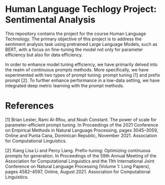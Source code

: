 # Human Language Techlogy Project: Sentimental Analysis
This repository contains the project for the course Human Language Technology. The primary objective of this project is to address the sentiment analysis task using pretrained Large Language Models, such as BERT, with a focus on fine-tuning the model not only for parameter efficiency but also for data efficiency.

In order to enhance model tuning efficiency, we have primarily delved into the realm of continuous prompts methods. More specifically, we have experimented with two types of prompt tuning: prompt tuning [1] and prefix prompt [2]. To further enhance performance in a low-data setting, we have integrated deep metric learning with the prompt methods.


# References
[1] Brian Lester, Rami Al-Rfou, and Noah Constant. The power of scale for parameter-efficient prompt tuning. In Proceedings of the 2021 Conference on Empirical Methods in Natural Language Processing, pages 3045–3059, Online and Punta Cana, Dominican Republic, November 2021. Association for Computational Linguistics.

[2] Xiang Lisa Li and Percy Liang. Prefix-tuning: Optimizing continuous prompts for generation. In
Proceedings of the 59th Annual Meeting of the Association for Computational Linguistics and the 11th International Joint Conference on Natural Language Processing (Volume 1: Long Papers), pages 4582–4597, Online, August 2021. Association for Computational Linguistics.
